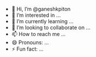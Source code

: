 - 👋 Hi, I’m @ganeshkpiton
- 👀 I’m interested in ...
- 🌱 I’m currently learning ...
- 💞️ I’m looking to collaborate on ...
- 📫 How to reach me ...
- 😄 Pronouns: ...
- ⚡ Fun fact: ...

<!---
ganeshkpiton/ganeshkpiton is a ✨ special ✨ repository because its `README.md` (this file) appears on your GitHub profile.
You can click the Preview link to take a look at your changes.
--->
